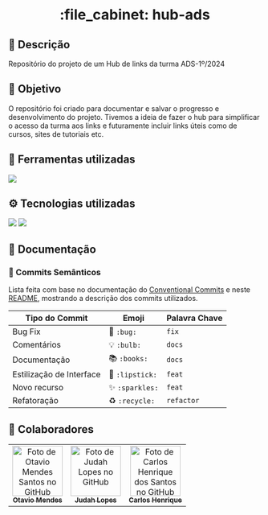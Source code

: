  <h1 align="center">:file_cabinet: hub-ads</h1>

## 📜 Descrição

Repositório do projeto de um Hub de links da turma ADS-1º/2024

## :dart: Objetivo

O repositório foi criado para documentar e salvar o progresso e desenvolvimento do projeto. Tivemos a ideia de fazer o hub para simplificar o acesso da turma aos links e futuramente incluir links úteis como de cursos, sites de tutoriais etc. 

## 🔧 Ferramentas utilizadas
<div>
    <p align="left"> <a href="https://github.com/Hub-Ads"><img src="https://skillicons.dev/icons?i=figma,vscode,github"> </a> </p>
</div>

## ⚙️ Tecnologias utilizadas
<div>
   <img src="https://img.shields.io/badge/HTML5-%23f06529?style=for-the-badge&logo=html5&logoColor=%23f06529&labelColor=%23303030">
   <img src="https://img.shields.io/badge/CSS3-%233067e6?style=for-the-badge&logo=css3&logoColor=%232965f1&labelColor=%23303030">
</div>
  
## 📝 Documentação

### 📑 Commits Semânticos
Lista feita com base no documentação do [Conventional Commits](https://www.conventionalcommits.org/pt-br/v1.0.0/) e neste [README](https://github.com/iuricode/padroes-de-commits), mostrando a descrição dos commits utilizados.

 Tipo do Commit | Emoji | Palavra Chave
 -------------- | ----- | -------------
 Bug Fix | 🐛 `:bug:`	| `fix`
 Comentários | 💡 `:bulb:` | `docs`
 Documentação | 📚 `:books:` | `docs`
 Estilização de Interface | 💄 `:lipstick:` | `feat`
 Novo recurso | ✨ `:sparkles:`| `feat`
 Refatoração	| ♻️ `:recycle:`	| `refactor`

<!-- O curso é dividido em 4 módulos apresentados como playlists:
- <a href="https://www.youtube.com/watch?v=Ejkb_YpuHWs&list=PLHz_AreHm4dkZ9-atkcmcBaMZdmLHft8n">Módulo 1</a>
- <a href="https://www.youtube.com/watch?v=vPNIAJ9B4hg&list=PLHz_AreHm4dlUpEXkY1AyVLQGcpSgVF8s">Módulo 2</a>
- <a href="https://www.youtube.com/watch?v=ofFgnDtn_1c&list=PLHz_AreHm4dmcAviDwiGgHbeEJToxbOpZ">Módulo 3</a>
- <a href="https://www.youtube.com/watch?v=zHKHMmEG9vE&list=PLHz_AreHm4dkcVCk2Bn_fdVQ81Fkrh6WT">Módulo 4</a>

Os 4 módulos são divididos em aulas menores. 
De início, a documentação desse repositório será realizada a cada dia de estudos (dia em que os 3 conseguem se reunir para estudar via call). 
O título dos commits serão o mesmo título da aula em que assistirmos por último no dia.

###### Caso se faça necessário, serão feitos mais de um commit por dia. -->
## :handshake: Colaboradores

<table>
  <tr>
    <td align="center">
      <a href="https://github.com/OtavioMendesSantos" target="_blank">
        <img src="https://avatars.githubusercontent.com/u/145459372?v=4" width="100px;" alt="Foto de Otavio Mendes Santos no GitHub"/><br>
        <sub>
          <b>Otavio Mendes</b>
        </sub>
      </a>
    </td>
    <td align="center">
      <a href="https://github.com/judah-lopes" target="_blank">
        <img src="https://avatars.githubusercontent.com/u/134812191?s=400&u=00a571215f2ea321a8738af235cea655e1e36ec6&v=4" width="100px;" alt="Foto de Judah Lopes no GitHub"/><br>
        <sub>
          <b>Judah Lopes</b>
        </sub>
      </a>
    </td> 
    <td align="center">
      <a href="https://github.com/CarlosCafeJs" target="_blank">
        <img src="https://avatars.githubusercontent.com/u/129197782?v=4" width="100px;" alt="Foto de Carlos Henrique dos Santos no GitHub"/><br>
        <sub>
          <b>Carlos Henrique</b>
        </sub>
      </a>
    </td>
  </tr>
</table>

